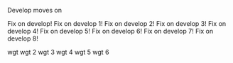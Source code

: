 Develop moves on

Fix on develop!
Fix on develop 1!
Fix on develop 2!
Fix on develop 3!
Fix on develop 4!
Fix on develop 5!
Fix on develop 6!
Fix on develop 7!
Fix on develop 8!

wgt
wgt 2
wgt 3
wgt 4
wgt 5
wgt 6
